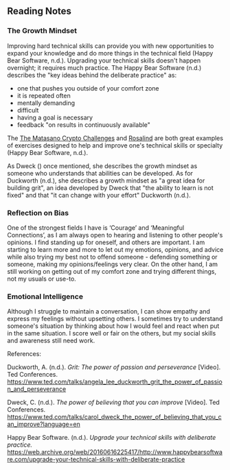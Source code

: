 ## Reading Notes

### The Growth Mindset

Improving hard technical skills can provide you with new opportunities to expand your knowledge and do more things in the technical field (Happy Bear Software, n.d.). Upgrading your technical skills doesn't happen overnight; it requires much practice. The Happy Bear Software (n.d.) describes the "key ideas behind the deliberate practice" as:

- one that pushes you outside of your comfort zone
- it is repeated often
- mentally demanding
- difficult
- having a goal is necessary
- feedback "on results in continuously available"

The [The Matasano Crypto Challenges](https://web.archive.org/web/20160620111206/http://cryptopals.com/) and [Rosalind](https://web.archive.org/web/20160607102654/http://rosalind.info/about/) are both great examples of exercises designed to help and improve one's technical skills or specialty (Happy Bear Software, n.d.).

As Dweck () once mentioned, she describes the growth mindset as someone who understands that abilities can be developed. As for Duckworth (n.d.), she describes a growth mindset as "a great idea for building grit", an idea developed by Dweck that "the ability to learn is not fixed" and that "it can change with your effort" Duckworth (n.d.).

### Reflection on Bias

One of the strongest fields I have is ‘Courage’ and ‘Meaningful Connections’, as I am always open to hearing and listening to other people's opinions. I find standing up for oneself, and others are important. I am starting to learn more and more to let out my emotions, opinions, and advice while also trying my best not to offend someone - defending something or someone, making my opinions/feelings very clear. On the other hand, I am still working on getting out of my comfort zone and trying different things, not my usuals or use-to.

### Emotional Intelligence

Although I struggle to maintain a conversation, I can show empathy and express my feelings without upsetting others. I sometimes try to understand someone's situation by thinking about how I would feel and react when put in the same situation. I score well or fair on the others, but my social skills and awareness still need work.

References:

Duckworth, A. (n.d.). *Grit: The power of passion and perseverance* [Video]. Ted Conferences. https://www.ted.com/talks/angela_lee_duckworth_grit_the_power_of_passion_and_perseverance

Dweck, C. (n.d.). *The power of believing that you can improve* [Video]. Ted Conferences. https://www.ted.com/talks/carol_dweck_the_power_of_believing_that_you_can_improve?language=en
 
Happy Bear Software. (n.d.). *Upgrade your technical skills with deliberate practice.* https://web.archive.org/web/20160616225417/http://www.happybearsoftware.com/upgrade-your-technical-skills-with-deliberate-practice
